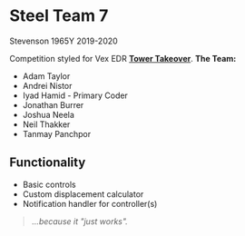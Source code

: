 **Steel Team 7**
===
Stevenson 1965Y 2019-2020

Competition styled for Vex EDR [**Tower Takeover**](https://www.vexrobotics.com/vexedr/competition/vrc-current-game "VEX Current Game").
**The Team:**
- Adam Taylor
- Andrei Nistor
- Iyad Hamid - Primary Coder
- Jonathan Burrer
- Joshua Neela
- Neil Thakker
- Tanmay Panchpor
	
**Functionality**
---
- Basic controls
- Custom displacement calculator
- Notification handler for controller(s)


>*...because it "just works".*
